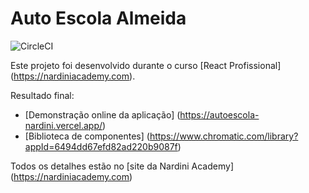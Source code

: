 # Auto Escola Almeida

![CircleCI](https://img.shields.io/circleci/build/github/ViniciusElias05/autoescola-almeida/main?style=flat)


Este projeto foi desenvolvido durante o curso [React Profissional] (https://nardiniacademy.com).

Resultado final: 

- [Demonstração online da aplicação] (https://autoescola-nardini.vercel.app/)
- [Biblioteca de componentes] (https://www.chromatic.com/library?appId=6494dd67efd82ad220b9087f)

Todos os detalhes estão no [site da Nardini Academy] (https://nardiniacademy.com)
